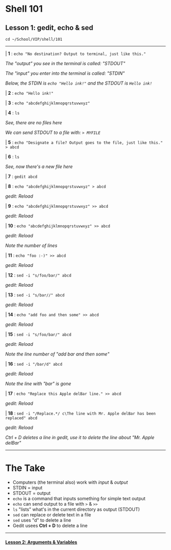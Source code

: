 # Shell 101
## Lesson 1: gedit, echo & sed

`cd ~/School/VIP/shell/101`

___

| **1** : `echo "No destination? Output to terminal, just like this."`

*The "output" you see in the terminal is called: "STDOUT"*

*The "input" you enter into the terminal is called: "STDIN"*

*Below, the STDIN is `echo "Hello ink!"` and the STDOUT is `Hello ink!`*

| **2** : `echo "Hello ink!"`

| **3** : `echo "abcdefghijklmnopqrstuvwxyz"`

| **4** : `ls`

*See, there are no files here*

*We can send STDOUT to a file with: `> MYFILE`*

| **5** : `echo "Designate a file? Output goes to the file, just like this." > abcd`

| **6** : `ls`

*See, now there's a new file here*

| **7** : `gedit abcd`

| **8** : `echo "abcdefghijklmnopqrstuvwxyz" > abcd`

*gedit: Reload*

| **9** : `echo "abcdefghijklmnopqrstuvwxyz" >> abcd`

*gedit: Reload*

| **10** : `echo "abcdefghijklmnopqrstuvwxyz" >> abcd`

*gedit: Reload*

*Note the number of lines*

| **11** : `echo "foo :-)" >> abcd`

*gedit: Reload*

| **12** : `sed -i "s/foo/bar/" abcd`

*gedit: Reload*

| **13** : `sed -i "s/bar//" abcd`

*gedit: Reload*

| **14** : `echo "add foo and then some" >> abcd`

*gedit: Reload*

| **15** : `sed -i "s/foo/bar/" abcd`

*gedit: Reload*

*Note the line number of "add bar and then some"*

| **16** : `sed -i "/bar/d" abcd`

*gedit: Reload*

*Note the line with "bar" is gone*

| **17** : `echo "Replace this Apple delBar line." >> abcd`

*gedit: Reload*

| **18** : `sed -i "/Replace.*/ c\The line with Mr. Apple delBar has been replaced" abcd`

*gedit: Reload*

*Ctrl + D deletes a line in gedit, use it to delete the line about "Mr. Apple delBar"*

___

# The Take

- Computers (the terminal also) work with *input* & *output*
- STDIN = input
- STDOUT = output
- `echo` is a command that inputs something for simple text output
- `echo` can send output to a file with `>` & `>>`
- `ls` "lists" what's in the current directory as output (STDOUT)
- `sed` can replace or delete text in a file
- `sed` uses "d" to delete a line
- Gedit usees **Ctrl + D** to delete a line

___

#### [Lesson 2: Arguments & Variables](https://github.com/inkVerb/vip/blob/master/101-shell/Lesson-02.md)
